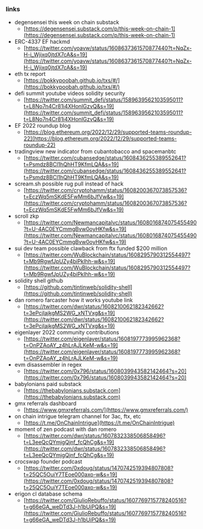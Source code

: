 ### links

- degensensei this week on chain substack 
  - [https://degensensei.substack.com/p/this-week-on-chain-1](https://degensensei.substack.com/p/this-week-on-chain-1)
- ERC-4337 EF hackmd 
  - [https://twitter.com/yoavw/status/1608637361570877440?t=NqZx-H-i_Wjixq0jtdX7cA&s=19](https://twitter.com/yoavw/status/1608637361570877440?t=NqZx-H-i_Wjixq0jtdX7cA&s=19)
- eth tx report 
  - [https://bokkypoobah.github.io/txs/#/](https://bokkypoobah.github.io/txs/#/)
- defi summit youtube videos solidity security 
  - [https://twitter.com/summit_defi/status/1589639562103595011?t=L8No7n4Cr81i4XHonlGzvQ&s=19](https://twitter.com/summit_defi/status/1589639562103595011?t=L8No7n4Cr81i4XHonlGzvQ&s=19)
- EF 2022 roundup blog 
  - [https://blog.ethereum.org/2022/12/29/supported-teams-roundup-22](https://blog.ethereum.org/2022/12/29/supported-teams-roundup-22)
- tradingview new indicator from cubantobacco and spacemanbtc 
  - [https://twitter.com/cubansedge/status/1608436255389552641?t=Psmdz8BCl1hQhHT9KfmLQA&s=19](https://twitter.com/cubansedge/status/1608436255389552641?t=Psmdz8BCl1hQhHT9KfmLQA&s=19)
- scream.sh possible rug pull instead of hack 
  - [https://twitter.com/cryptohamm/status/1608200367073857536?t=EczWq5mSKdE5FwMm6bJfVw&s=19](https://twitter.com/cryptohamm/status/1608200367073857536?t=EczWq5mSKdE5FwMm6bJfVw&s=19)
- scroll zkp 
  - [https://twitter.com/Newmancapitalvc/status/1608016874075455490?t=U-4AC0EYCmmgBvw0oyHKfw&s=19](https://twitter.com/Newmancapitalvc/status/1608016874075455490?t=U-4AC0EYCmmgBvw0oyHKfw&s=19)
- sui dev team possible clawback from ftx funded $200 million 
  - [https://twitter.com/WuBlockchain/status/1608295790312554497?t=Mb9RgwfJpUZy4biPkIhh-w&s=19](https://twitter.com/WuBlockchain/status/1608295790312554497?t=Mb9RgwfJpUZy4biPkIhh-w&s=19)
- solidity shell github 
  - [https://github.com/tintinweb/solidity-shell](https://github.com/tintinweb/solidity-shell)
- dan romero farcaster how it works youtube link
  - [https://twitter.com/dwr/status/1608210062182342662?t=3ePcjIajkgMS2WG_xNTVxg&s=19](https://twitter.com/dwr/status/1608210062182342662?t=3ePcjIajkgMS2WG_xNTVxg&s=19)
- eigenlayer 2022 community contributions 
  - [https://twitter.com/eigenlayer/status/1608197773995962368?t=OnPZAoAY_z4hLrAJLKeM-w&s=19](https://twitter.com/eigenlayer/status/1608197773995962368?t=OnPZAoAY_z4hLrAJLKeM-w&s=19)
- evm disassembler in regex 
  - [https://twitter.com/0x796/status/1608039943582142464?s=20](https://twitter.com/0x796/status/1608039943582142464?s=20)
- babylonians paid substack 
  - [https://thebabylonians.substack.com](https://thebabylonians.substack.com)
- gmx referrals dashboard 
  - [https://www.gmxreferrals.com/](https://www.gmxreferrals.com/)
- on chain intrigue telegram channel for 3ac, ftx, etc 
  - [https://t.me/OnChainIntrigue](https://t.me/OnChainIntrigue)
- moment of zen podcast with dan romero 
  - [https://twitter.com/dwr/status/1607832338506858496?t=L3eeQcQYmjgQjnf_fcQhCg&s=19](https://twitter.com/dwr/status/1607832338506858496?t=L3eeQcQYmjgQjnf_fcQhCg&s=19)
- crocswap founder podcast 
  - [https://twitter.com/0xdoug/status/1470742519394807808?t=25QC5OuiY7TEoe000axo-w&s=19](https://twitter.com/0xdoug/status/1470742519394807808?t=25QC5OuiY7TEoe000axo-w&s=19)
- erigon cl database schema 
  - [https://twitter.com/GiulioRebuffo/status/1607769715778240516?t=g66eGA_weDTd3J-h1bUiPQ&s=19](https://twitter.com/GiulioRebuffo/status/1607769715778240516?t=g66eGA_weDTd3J-h1bUiPQ&s=19)